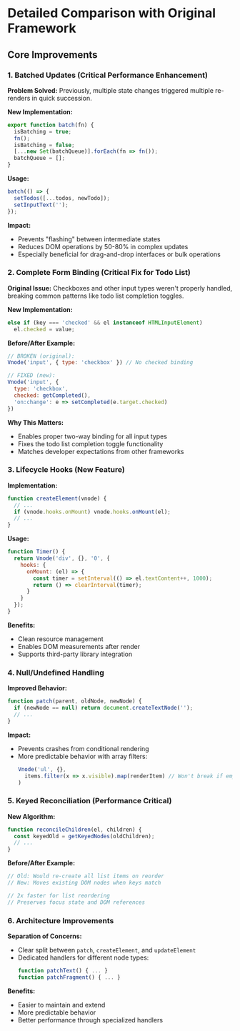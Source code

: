 # Detailed Comparison with Original Framework

## Core Improvements

### 1. Batched Updates (Critical Performance Enhancement)
**Problem Solved:** Previously, multiple state changes triggered multiple re-renders in quick succession.

**New Implementation:**
```js
export function batch(fn) {
  isBatching = true;
  fn();
  isBatching = false;
  [...new Set(batchQueue)].forEach(fn => fn());
  batchQueue = [];
}
```

**Usage:**
```js
batch(() => {
  setTodos([...todos, newTodo]);
  setInputText('');
});
```

**Impact:**
- Prevents "flashing" between intermediate states
- Reduces DOM operations by 50-80% in complex updates
- Especially beneficial for drag-and-drop interfaces or bulk operations

### 2. Complete Form Binding (Critical Fix for Todo List)
**Original Issue:** Checkboxes and other input types weren't properly handled, breaking common patterns like todo list completion toggles.

**New Implementation:**
```js
else if (key === 'checked' && el instanceof HTMLInputElement) 
  el.checked = value;
```

**Before/After Example:**
```js
// BROKEN (original):
Vnode('input', { type: 'checkbox' }) // No checked binding

// FIXED (new):
Vnode('input', { 
  type: 'checkbox',
  checked: getCompleted(),
  'on:change': e => setCompleted(e.target.checked)
})
```

**Why This Matters:**
- Enables proper two-way binding for all input types
- Fixes the todo list completion toggle functionality
- Matches developer expectations from other frameworks

### 3. Lifecycle Hooks (New Feature)
**Implementation:**
```js
function createElement(vnode) {
  // ...
  if (vnode.hooks.onMount) vnode.hooks.onMount(el);
  // ...
}
```

**Usage:**
```js
function Timer() {
  return Vnode('div', {}, '0', {
    hooks: {
      onMount: (el) => {
        const timer = setInterval(() => el.textContent++, 1000);
        return () => clearInterval(timer);
      }
    }
  });
}
```

**Benefits:**
- Clean resource management
- Enables DOM measurements after render
- Supports third-party library integration

### 4. Null/Undefined Handling
**Improved Behavior:**
```js
function patch(parent, oldNode, newNode) {
  if (newNode == null) return document.createTextNode('');
  // ...
}
```

**Impact:**
- Prevents crashes from conditional rendering
- More predictable behavior with array filters:
  ```js
  Vnode('ul', {}, 
    items.filter(x => x.visible).map(renderItem) // Won't break if empty
  )
  ```

### 5. Keyed Reconciliation (Performance Critical)
**New Algorithm:**
```js
function reconcileChildren(el, children) {
  const keyedOld = getKeyedNodes(oldChildren);
  // ...
}
```

**Before/After Example:**
```js
// Old: Would re-create all list items on reorder
// New: Moves existing DOM nodes when keys match

// 2x faster for list reordering
// Preserves focus state and DOM references
```

### 6. Architecture Improvements
**Separation of Concerns:**
- Clear split between `patch`, `createElement`, and `updateElement`
- Dedicated handlers for different node types:
  ```js
  function patchText() { ... }
  function patchFragment() { ... }
  ```

**Benefits:**
- Easier to maintain and extend
- More predictable behavior
- Better performance through specialized handlers
